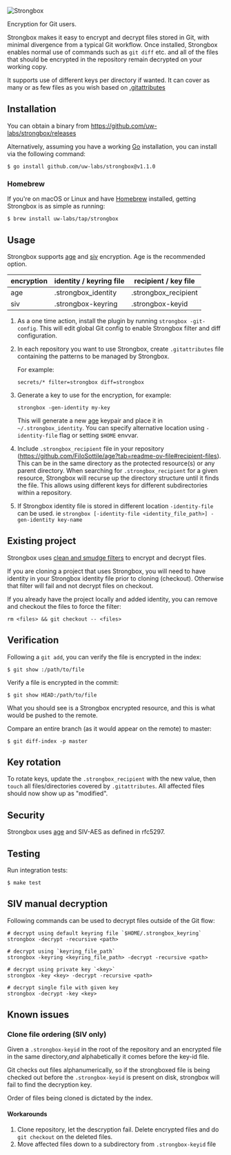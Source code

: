 ![Strongbox](strongbox-logo.png)

Encryption for Git users.

Strongbox makes it easy to encrypt and decrypt files stored in Git, with
minimal divergence from a typical Git workflow. Once installed, Strongbox
enables normal use of commands such as `git diff` etc. and all of the files
that should be encrypted in the repository remain decrypted on your working
copy.

It supports use of different keys per directory if wanted. It can cover as many
or as few files as you wish based on
[.gitattributes](https://www.git-scm.com/docs/gitattributes)

## Installation

You can obtain a binary from https://github.com/uw-labs/strongbox/releases

Alternatively, assuming you have a working [Go](https://golang.org) installation, you can
install via the following command:

```console
$ go install github.com/uw-labs/strongbox@v1.1.0
```

### Homebrew

If you're on macOS or Linux and have [Homebrew](https://brew.sh/) installed,
getting Strongbox is as simple as running:

```console
$ brew install uw-labs/tap/strongbox
```

## Usage

Strongbox supports [age](https://github.com/FiloSottile/age) and
[siv](https://pkg.go.dev/github.com/jacobsa/crypto/siv?utm_source=godoc)
encryption. Age is the recommended option.

| encryption | identity / keyring file | recipient / key file |
| ---------- | ----------------------- | -------------------- |
| age        | .strongbox_identity     | .strongbox_recipient |
| siv        | .strongbox-keyring      | .strongbox-keyid     |

1. As a one time action, install the plugin by running `strongbox -git-config`.
   This will edit global Git config to enable Strongbox filter and diff
   configuration.

2. In each repository you want to use Strongbox, create `.gitattributes` file
   containing the patterns to be managed by Strongbox.

   For example:

   ```
   secrets/* filter=strongbox diff=strongbox
   ```

3. Generate a key to use for the encryption, for example:
   ```console
   strongbox -gen-identity my-key
   ```
   This will generate a new [age](https://github.com/FiloSottile/age) keypair
   and place it in `~/.strongbox_identity`. You can specify alternative
   location using `-identity-file` flag or setting `$HOME` envvar.

4. Include `.strongbox_recipient` file in your repository
   (https://github.com/FiloSottile/age?tab=readme-ov-file#recipient-files).
   This can be in the same directory as the protected resource(s) or any parent
   directory. When searching for `.strongbox_recipient` for a given resource,
   Strongbox will recurse up the directory structure until it finds the file.
   This allows using different keys for different subdirectories within a
   repository.

5. If Strongbox identity file is stored in different location `-identity-file`
   can be used. ie `strongbox [-identity-file <identity_file_path>]
   -gen-identity key-name`

## Existing project

Strongbox uses [clean and smudge
filters](https://git-scm.com/book/en/v2/Customizing-Git-Git-Attributes#filters_a)
to encrypt and decrypt files.

If you are cloning a project that uses Strongbox, you will need to have
identity in your Strongbox identity file prior to cloning (checkout). Otherwise
that filter will fail and not decrypt files on checkout.

If you already have the project locally and added identity, you can remove and
checkout the files to force the filter:
```
rm <files> && git checkout -- <files>
```

## Verification

Following a `git add`, you can verify the file is encrypted in the index:

```console
$ git show :/path/to/file
```

Verify a file is encrypted in the commit:

```console
$ git show HEAD:/path/to/file
```

What you should see is a Strongbox encrypted resource, and this is what would
be pushed to the remote.

Compare an entire branch (as it would appear on the remote) to master:

```console
$ git diff-index -p master
```

## Key rotation

To rotate keys, update the `.strongbox_recipient` with the new value, then
`touch` all files/directories covered by `.gitattributes`. All affected files
should now show up as "modified".

## Security

Strongbox uses [age](https://github.com/FiloSottile/age) and SIV-AES as defined
in rfc5297.

## Testing

Run integration tests:

```console
$ make test
```

## SIV manual decryption
Following commands can be used to decrypt files outside of the Git flow:

```console
# decrypt using default keyring file `$HOME/.strongbox_keyring`
strongbox -decrypt -recursive <path>

# decrypt using `keyring_file_path`
strongbox -keyring <keyring_file_path> -decrypt -recursive <path>

# decrypt using private key `<key>`
strongbox -key <key> -decrypt -recursive <path>

# decrypt single file with given key
strongbox -decrypt -key <key>
```

## Known issues

### Clone file ordering (SIV only)

Given a `.strongbox-keyid` in the root of the repository and an encrypted file
in the same directory,*and* alphabetically it comes before the key-id file.

Git checks out files alphanumerically, so if the strongboxed file is being
checked out before the `.strongbox-keyid` is present on disk, strongbox will
fail to find the decryption key.

Order of files being cloned is dictated by the index.

#### Workarounds

1. Clone repository, let the descryption fail. Delete encrypted files and do
   `git checkout` on the deleted files.
2. Move affected files down to a subdirectory from `.strongbox-keyid` file
